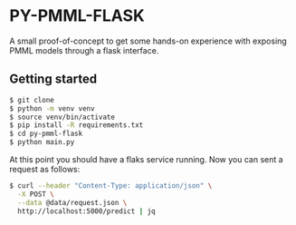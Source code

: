 # PY-PMML-FLASK

A small proof-of-concept to get some hands-on experience with exposing PMML models through a flask interface.

## Getting started

```bash
$ git clone 
$ python -m venv venv
$ source venv/bin/activate
$ pip install -R requirements.txt
$ cd py-pmml-flask
$ python main.py
```

At this point you should have a flaks service running. 
Now you can sent a request as follows:

```bash
$ curl --header "Content-Type: application/json" \
  -X POST \
  --data @data/request.json \
  http://localhost:5000/predict | jq
```
